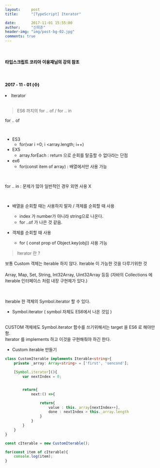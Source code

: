 ```yaml
---
layout:     post
title:      "[TypeScript] Iterator"

date:       2017-11-01 15:55:00
author:     "신희준"
header-img: "img/post-bg-02.jpg"
comments: true
---
```


<meta name="description" content="Spring스프링 애너테이션 Annotation정리 @Autowired,@Qualifier,@Resource,@Component,@PostConstruct,@Aspect
,@AOP,@POINTCUT,@AROUND,@ADVICE,@RequestMapping,@REPOSITORY,@SERVICE,@COMPONENT
">
<br>
<H4 style ="font-weight:bold; color:black;"> 타입스크립트 코리아 이웅재님의 강의 참조</H4>
<br>
<H4 style ="font-weight:bold; color : black">2017 - 11 - 01 (수)</H4>
<li>Iterator</li>

<br>

> ES6 까지의  for .. of / for .. in

for .. of

<br>

* ES3
  - for(var i =0; i <array.length; i++)
* EX5
  - array.forEach : return 으로 순회를 탈출할 수 없다라는 단점
* ex6
  - for(const item of array) : 배열에서만 사용 가능

<br>

for .. in : 문제가 많아 일반적인 경우 외엔 사용 X

<br>

* 배열을 순회할 때는 사용하지 말자 / 객체를 순회할 때 사용
  - index 가 number가 아니라 string으로 나온다.
  - for ..of 가 나은 것 같음.

* 객체를 순회할 때 사용
  - for ( const prop of Object.key(obj)) 사용 가능


> Iterator 란 ?

보통 Custom 객체는 Iterable 하지 않다.
Iterable 이 가능한 것을 다루기위한 것
<br>
<br>
Array, Map, Set, String, Int32Array, Uint32Array 등등 (자바의 Collections 에 Iterable 인터페이스 처럼 내장 구현체가 있다.)

<br>
<br>
Iterable 한 객체의 Symbol.iterator 할 수 있다.

<br>

* Symbol.iterator ( symbol 자체도 ES6에서 나온 것임 )

<br>
CUSTOM 객체에도 Symbol.iterator 함수를 쓰기위해서는
target 을 ES6 로 해야만 함.
<br>
Iterator 를 implements 하고 이것을 구현해줘야 하긴 한다.


* Custom iterable 만들기

~~~typescript
class CustomIterable implements Iterable<string>{
    private _array: Array<string> = ['first', 'sencond'];

    [Symbol.iterator](){
        var nextIndex = 0;


        return{
            next:() =>{

                return{
                    value : this._array[nextIndex++],
                    done : nextIndex > this._array.length
                }
            }
        }
    }
}

const cIterable = new CustomIterable();

for(const item of cIterable){
    console.log(item);
}
~~~
